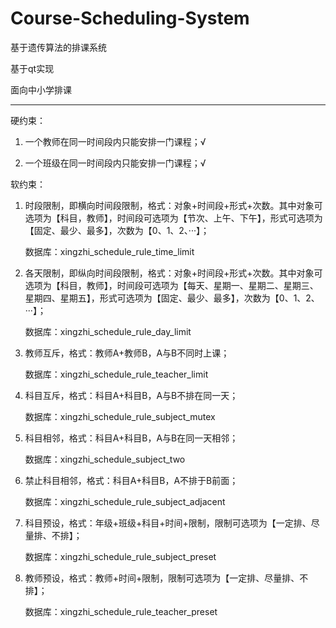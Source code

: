 # Course-Scheduling-System

基于遗传算法的排课系统

基于qt实现

面向中小学排课

------

硬约束：

1. 一个教师在同一时间段内只能安排一门课程；√

2. 一个班级在同一时间段内只能安排一门课程；√

   

软约束：

1. 时段限制，即横向时间段限制，格式：对象+时间段+形式+次数。其中对象可选项为【科目，教师】，时间段可选项为【节次、上午、下午】，形式可选项为【固定、最少、最多】，次数为【0、1、2、···】；

   数据库：xingzhi_schedule_rule_time_limit

2. 各天限制，即纵向时间段限制，格式：对象+时间段+形式+次数。其中对象可选项为【科目，教师】，时间段可选项为【每天、星期一、星期二、星期三、星期四、星期五】，形式可选项为【固定、最少、最多】，次数为【0、1、2、···】；

   数据库：xingzhi_schedule_rule_day_limit

3. 教师互斥，格式：教师A+教师B，A与B不同时上课；

   数据库：xingzhi_schedule_rule_teacher_limit

4. 科目互斥，格式：科目A+科目B，A与B不排在同一天；

   数据库：xingzhi_schedule_rule_subject_mutex

5. 科目相邻，格式：科目A+科目B，A与B在同一天相邻；

   数据库：xingzhi_schedule_subject_two

6. 禁止科目相邻，格式：科目A+科目B，A不排于B前面；

   数据库：xingzhi_schedule_rule_subject_adjacent

7. 科目预设，格式：年级+班级+科目+时间+限制，限制可选项为【一定排、尽量排、不排】；

   数据库：xingzhi_schedule_rule_subject_preset

8. 教师预设，格式：教师+时间+限制，限制可选项为【一定排、尽量排、不排】；

   数据库：xingzhi_schedule_rule_teacher_preset

